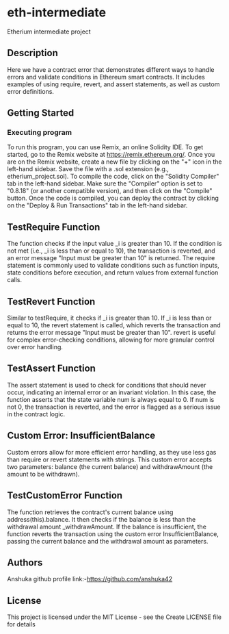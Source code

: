 # eth-intermediate
Etherium intermediate project
## Description
Here we have a contract error that demonstrates different ways to handle errors and validate conditions in Ethereum smart contracts. It includes examples of using require, revert, and assert statements, as well as custom error definitions.
## Getting Started
### Executing program
To run this program, you can use Remix, an online Solidity IDE. To get started, go to the Remix website at https://remix.ethereum.org/.
Once you are on the Remix website, create a new file by clicking on the "+" icon in the left-hand sidebar. Save the file with a .sol extension (e.g., etherium_project.sol). 
To compile the code, click on the "Solidity Compiler" tab in the left-hand sidebar. Make sure the "Compiler" option is set to "0.8.18" (or another compatible version), and then click on the "Compile" button.
Once the code is compiled, you can deploy the contract by clicking on the "Deploy & Run Transactions" tab in the left-hand sidebar.
## TestRequire Function
The function checks if the input value _i is greater than 10.
If the condition is not met (i.e., _i is less than or equal to 10), the transaction is reverted, and an error message "Input must be greater than 10" is returned.
The require statement is commonly used to validate conditions such as function inputs, state conditions before execution, and return values from external function calls.
## TestRevert Function
Similar to testRequire, it checks if _i is greater than 10.
If _i is less than or equal to 10, the revert statement is called, which reverts the transaction and returns the error message "Input must be greater than 10".
revert is useful for complex error-checking conditions, allowing for more granular control over error handling.
## TestAssert Function
The assert statement is used to check for conditions that should never occur, indicating an internal error or an invariant violation.
In this case, the function asserts that the state variable num is always equal to 0.
If num is not 0, the transaction is reverted, and the error is flagged as a serious issue in the contract logic.
## Custom Error: InsufficientBalance
Custom errors allow for more efficient error handling, as they use less gas than require or revert statements with strings.
This custom error accepts two parameters: balance (the current balance) and withdrawAmount (the amount to be withdrawn).
## TestCustomError Function
The function retrieves the contract's current balance using address(this).balance.
It then checks if the balance is less than the withdrawal amount _withdrawAmount.
If the balance is insufficient, the function reverts the transaction using the custom error InsufficientBalance, passing the current balance and the withdrawal amount as parameters.
## Authors
Anshuka
github profile link:-https://github.com/anshuka42
## License

This project is licensed under the MIT License - see the Create LICENSE file for details
